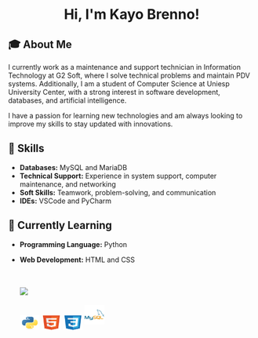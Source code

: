 <h1 align="center">Hi, I'm Kayo Brenno!</h1>

## 🎓 About Me

I currently work as a maintenance and support technician in Information Technology at G2 Soft, where I solve technical problems and maintain PDV systems. Additionally, I am a student of Computer Science at Uniesp University Center, with a strong interest in software development, databases, and artificial intelligence.

I have a passion for learning new technologies and am always looking to improve my skills to stay updated with innovations.


## 🔧 Skills

- **Databases:** MySQL and MariaDB
- **Technical Support:** Experience in system support, computer maintenance, and networking
- **Soft Skills:** Teamwork, problem-solving, and communication
- **IDEs:** VSCode and PyCharm
  
## 🌱 Currently Learning

- **Programming Language:** Python
- **Web Development:** HTML and CSS
  
  <br/>
  <br/>
  <div> 
  <a href="https://www.linkedin.com/in/KayoBrenno/" target="_blank"><img src="https://img.shields.io/badge/-LinkedIn-%230077B5?style=for-the-badge&logo=linkedin&logoColor=white" target="_blank"></a>
  </div>
  <br/>
    <img align="center" alt="Kayo-Python" height="30" width="40" src="https://raw.githubusercontent.com/devicons/devicon/master/icons/python/python-original.svg"> 
    <img align="center" alt="Kayo-HTML" height="30" width="40" src="https://raw.githubusercontent.com/devicons/devicon/master/icons/html5/html5-original.svg">
    <img align="center" alt="Kayo-CSS" height="30" width="40" src="https://raw.githubusercontent.com/devicons/devicon/master/icons/css3/css3-original.svg">
    <a href="https://www.mysql.com/" target="_blank" rel="noreferrer"> <img src="https://raw.githubusercontent.com/devicons/devicon/master/icons/mysql/mysql-original-wordmark.svg" alt="mysql" width="40" height="40"/>
